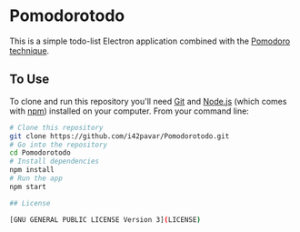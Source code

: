 # Pomodorotodo

This is a simple todo-list Electron application combined with the [Pomodoro technique](https://cirillocompany.de/pages/pomodoro-technique).

## To Use

To clone and run this repository you'll need [Git](https://git-scm.com) and [Node.js](https://nodejs.org/en/download/) (which comes with [npm](http://npmjs.com)) installed on your computer. From your command line:

```bash
# Clone this repository
git clone https://github.com/i42pavar/Pomodorotodo.git
# Go into the repository
cd Pomodorotodo
# Install dependencies
npm install
# Run the app
npm start

## License

[GNU GENERAL PUBLIC LICENSE Version 3](LICENSE)
